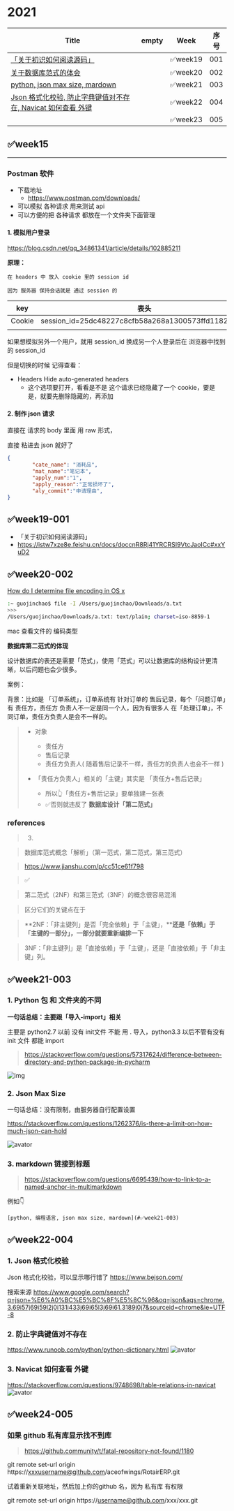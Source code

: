 # 2021

| Title                                                        | empty | Week    | 序号 |
| ------------------------------------------------------------ | ----- | ------- | ---- |
| [「关于初识如何阅读源码」](https://istw7xze8e.feishu.cn/docs/doccnR8Rj41YRCRSI9VtcJaoICc#xxYuD2) |       | ✅week19 | 001  |
| [关于数据库范式的体会](#✅week20-002)                         |       | ✅week20 | 002  |
| [python, json max size, mardown](#✅week21-003)               |       | ✅week21 | 003  |
| [ Json 格式化校验, 防止字典键值对不存在,  Navicat 如何查看 外键](#✅week22-004) |       | ✅week22 | 004  |
|                                                              |       | ✅week23 | 005  |





## ✅week15

---

### Postman 软件

- 下载地址
  - https://www.postman.com/downloads/
- 可以模拟 各种请求 用来测试 api
- 可以方便的把 各种请求 都放在一个文件夹下面管理





#### 1. 模拟用户登录

https://blog.csdn.net/qq_34861341/article/details/102885211

**原理：**

```
在 headers 中 放入 cookie 里的 session id

因为 服务器 保持会话就是 通过 session 的
```

| key    | 表头                                                |
| ------ | --------------------------------------------------- |
| Cookie | session_id=25dc48227c8cfb58a268a1300573ffd11827a1f8 |
|        |                                                     |

如果想模拟另外一个用户，就用 session_id 换成另一个人登录后在 浏览器中找到的 session_id

但是切换的时候 记得查看：

- Headers     Hide auto-generated headers
  - 这个选项要打开，看看是不是 这个请求已经隐藏了一个 cookie，要是是，就要先删除隐藏的，再添加





#### 2. 制作 json 请求

 直接在 请求的 body 里面 用 raw 形式，

直接 粘进去 json 就好了

```json
{
        "cate_name": "消耗品",
        "mat_name":"笔记本",
        "apply_num":"1",
        "apply_reason":"正常损坏了",
        "aly_commit":"申请理由",
}
```







## ✅week19-001

- 「关于初识如何阅读源码」
- https://istw7xze8e.feishu.cn/docs/doccnR8Rj41YRCRSI9VtcJaoICc#xxYuD2





## ✅week20-002

[How do I determine file encoding in OS x](https://stackoverflow.com/questions/539294/how-do-i-determine-file-encoding-in-os-x)

```bash
:~ guojinchao$ file -I /Users/guojinchao/Downloads/a.txt
>>>
/Users/guojinchao/Downloads/a.txt: text/plain; charset=iso-8859-1
```

mac 查看文件的 编码类型





**数据库第二范式的体现**

设计数据库的表还是需要「范式」，使用「范式」可以让数据库的结构设计更清晰，以后问题也会少很多。

案例：

背景：比如是 「订单系统」，订单系统有 针对订单的 售后记录，每个「问题订单」有 责任方，责任方 负责人不一定是同一个人，因为有很多人 在「处理订单」，不同订单，责任方负责人是会不一样的。

> - 对象
>
>   - 责任方
>   - 售后记录
>   - 责任方负责人( 随着售后记录不一样，责任方的负责人也会不一样 )
>
>   
>
> - 「责任方负责人」相关的「主键」其实是 「责任方+售后记录」
>
>   - 所以👆「责任方+售后记录」要单独建一张表
>   - ✅否则就违反了 **数据库设计「第二范式」**



### **references**

> 3.

> 数据库范式概念「解析」（第一范式，第二范式，第三范式）

> https://www.jianshu.com/p/cc51ce61f798

> ✅

> 第二范式（2NF）和第三范式（3NF）的概念很容易混淆

> 区分它们的关键点在于

> **2NF：「非主键列」是否「完全依赖」于「主键」，****还是「依赖」于「主键的一部分」，一部分就要重新编排一下**

> 3NF：「非主键列」是「直接依赖」于「主键」，还是「直接依赖」于「非主键」列。



## ✅week21-003

### 1. Python 包 和 文件夹的不同

**一句话总结：主要跟「导入-import」相关**

主要是 python2.7 以前 没有 init文件 不能 用 . 导入，python3.3 以后不管有没有 init 文件 都能 import

> https://stackoverflow.com/questions/57317624/difference-between-directory-and-python-package-in-pycharm

![img](pic/009.png)

 

 

 

### 2. Json Max Size

一句话总结：没有限制，由服务器自行配置设置

https://stackoverflow.com/questions/1262376/is-there-a-limit-on-how-much-json-can-hold

![avator](pic/010.png)



### 3. markdown 链接到标题

> https://stackoverflow.com/questions/6695439/how-to-link-to-a-named-anchor-in-multimarkdown

例如👇

`[python, 编程语言, json max size, mardown](#✅week21-003)`






## ✅week22-004

### 1. Json 格式化校验
Json 格式化校验，可以显示哪行错了
https://www.bejson.com/

搜索来源
https://www.google.com/search?q=json+%E6%A0%BC%E5%BC%8F%E5%8C%96&oq=json&aqs=chrome.3.69i57j69i59l2j0i131i433j69i65l3j69i61.3189j0j7&sourceid=chrome&ie=UTF-8




### 2.	防止字典键值对不存在
https://www.runoob.com/python/python-dictionary.html
![avator](pic/012.png)




### 3. Navicat 如何查看 外键

https://stackoverflow.com/questions/9748698/table-relations-in-navicat
![avator](pic/013.png)







## ✅week24-005

### 如果 github 私有库显示找不到库

> https://github.community/t/fatal-repository-not-found/1180



git remote set-url origin https://xxxusername@github.com/aceofwings/RotairERP.git

试着重新关联地址，然后加上你的github 名，因为 私有库 有权限

git remote set-url origin https://username@github.com/xxx/xxx.git

